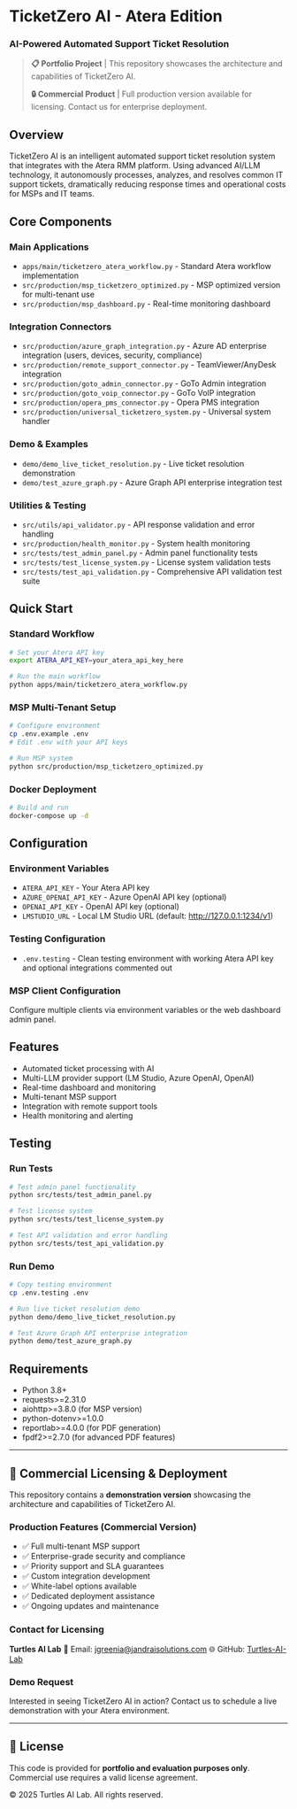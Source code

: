 # TicketZero AI - Atera Edition
### AI-Powered Automated Support Ticket Resolution

> **📋 Portfolio Project** | This repository showcases the architecture and capabilities of TicketZero AI.
>
> **🔒 Commercial Product** | Full production version available for licensing. Contact us for enterprise deployment.

## Overview
TicketZero AI is an intelligent automated support ticket resolution system that integrates with the Atera RMM platform. Using advanced AI/LLM technology, it autonomously processes, analyzes, and resolves common IT support tickets, dramatically reducing response times and operational costs for MSPs and IT teams.

## Core Components

### Main Applications
- `apps/main/ticketzero_atera_workflow.py` - Standard Atera workflow implementation
- `src/production/msp_ticketzero_optimized.py` - MSP optimized version for multi-tenant use
- `src/production/msp_dashboard.py` - Real-time monitoring dashboard

### Integration Connectors
- `src/production/azure_graph_integration.py` - Azure AD enterprise integration (users, devices, security, compliance)
- `src/production/remote_support_connector.py` - TeamViewer/AnyDesk integration
- `src/production/goto_admin_connector.py` - GoTo Admin integration
- `src/production/goto_voip_connector.py` - GoTo VoIP integration
- `src/production/opera_pms_connector.py` - Opera PMS integration
- `src/production/universal_ticketzero_system.py` - Universal system handler

### Demo & Examples
- `demo/demo_live_ticket_resolution.py` - Live ticket resolution demonstration
- `demo/test_azure_graph.py` - Azure Graph API enterprise integration test

### Utilities & Testing
- `src/utils/api_validator.py` - API response validation and error handling
- `src/production/health_monitor.py` - System health monitoring
- `src/tests/test_admin_panel.py` - Admin panel functionality tests
- `src/tests/test_license_system.py` - License system validation tests
- `src/tests/test_api_validation.py` - Comprehensive API validation test suite

## Quick Start

### Standard Workflow
```bash
# Set your Atera API key
export ATERA_API_KEY=your_atera_api_key_here

# Run the main workflow
python apps/main/ticketzero_atera_workflow.py
```

### MSP Multi-Tenant Setup
```bash
# Configure environment
cp .env.example .env
# Edit .env with your API keys

# Run MSP system
python src/production/msp_ticketzero_optimized.py
```

### Docker Deployment
```bash
# Build and run
docker-compose up -d
```

## Configuration

### Environment Variables
- `ATERA_API_KEY` - Your Atera API key
- `AZURE_OPENAI_API_KEY` - Azure OpenAI API key (optional)
- `OPENAI_API_KEY` - OpenAI API key (optional)
- `LMSTUDIO_URL` - Local LM Studio URL (default: http://127.0.0.1:1234/v1)

### Testing Configuration
- `.env.testing` - Clean testing environment with working Atera API key and optional integrations commented out

### MSP Client Configuration
Configure multiple clients via environment variables or the web dashboard admin panel.

## Features
- Automated ticket processing with AI
- Multi-LLM provider support (LM Studio, Azure OpenAI, OpenAI)
- Real-time dashboard and monitoring
- Multi-tenant MSP support
- Integration with remote support tools
- Health monitoring and alerting

## Testing

### Run Tests
```bash
# Test admin panel functionality
python src/tests/test_admin_panel.py

# Test license system
python src/tests/test_license_system.py

# Test API validation and error handling
python src/tests/test_api_validation.py
```

### Run Demo
```bash
# Copy testing environment
cp .env.testing .env

# Run live ticket resolution demo
python demo/demo_live_ticket_resolution.py

# Test Azure Graph API enterprise integration
python demo/test_azure_graph.py
```

## Requirements
- Python 3.8+
- requests>=2.31.0
- aiohttp>=3.8.0 (for MSP version)
- python-dotenv>=1.0.0
- reportlab>=4.0.0 (for PDF generation)
- fpdf2>=2.7.0 (for advanced PDF features)

---

## 🚀 Commercial Licensing & Deployment

This repository contains a **demonstration version** showcasing the architecture and capabilities of TicketZero AI.

### Production Features (Commercial Version)
- ✅ Full multi-tenant MSP support
- ✅ Enterprise-grade security and compliance
- ✅ Priority support and SLA guarantees
- ✅ Custom integration development
- ✅ White-label options available
- ✅ Dedicated deployment assistance
- ✅ Ongoing updates and maintenance

### Contact for Licensing
**Turtles AI Lab**
📧 Email: jgreenia@jandraisolutions.com
🌐 GitHub: [Turtles-AI-Lab](https://github.com/Turtles-AI-Lab)

### Demo Request
Interested in seeing TicketZero AI in action? Contact us to schedule a live demonstration with your Atera environment.

---

## 📄 License
This code is provided for **portfolio and evaluation purposes only**. Commercial use requires a valid license agreement.

© 2025 Turtles AI Lab. All rights reserved.